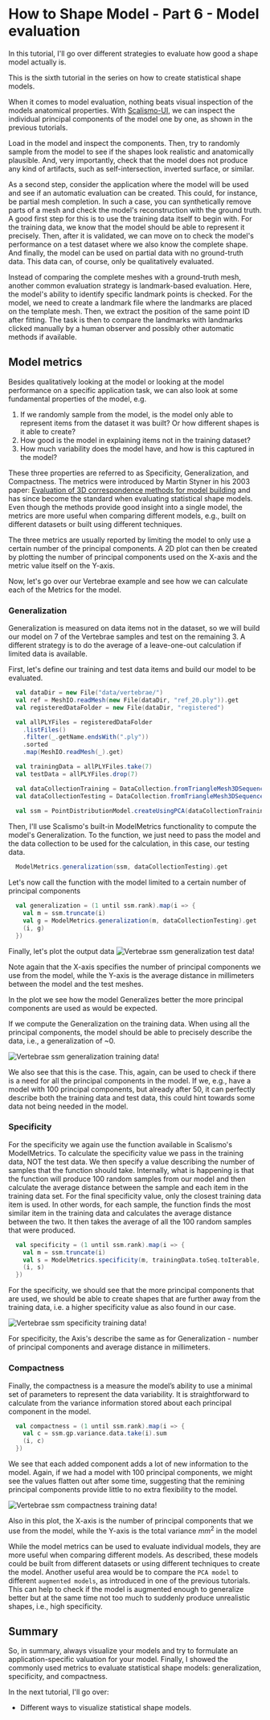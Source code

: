 # How to Shape Model - Part 6 - Model evaluation

In this tutorial, I'll go over different strategies to evaluate how good a shape model actually is. 

<!-- Hi and welcome to “Coding with Dennis” - my name is Dennis  -->
This is the sixth tutorial in the series on how to create statistical shape models. 

When it comes to model evaluation, nothing beats visual inspection of the models anatomical properties. With [Scalismo-UI](https://github.com/unibas-gravis/scalismo-ui), we can inspect the individual principal components of the model one by one, as shown in the previous tutorials. 

Load in the model and inspect the components. Then, try to randomly sample from the model to see if the shapes look realistic and anatomically plausible. And, very importantly, check that the model does not produce any kind of artifacts, such as self-intersection, inverted surface, or similar. 

As a second step, consider the application where the model will be used and see if an automatic evaluation can be created. This could, for instance, be partial mesh completion. In such a case, you can synthetically remove parts of a mesh and check the model's reconstruction with the ground truth.
A good first step for this is to use the training data itself to begin with. For the training data, we know that the model should be able to represent it precisely. Then, after it is validated, we can move on to check the model's performance on a test dataset where we also know the complete shape. And finally, the model can be used on partial data with no ground-truth data. This data can, of course, only be qualitatively evaluated. 

Instead of comparing the complete meshes with a ground-truth mesh, another common evaluation strategy is landmark-based evaluation. Here, the model's ability to identify specific landmark points is checked. For the model, we need to create a landmark file where the landmarks are placed on the template mesh. Then, we extract the position of the same point ID after fitting. The task is then to compare the landmarks with landmarks clicked manually by a human observer and possibly other automatic methods if available.

## Model metrics
Besides qualitatively looking at the model or looking at the model performance on a specific application task, we can also look at some fundamental properties of the model, e.g. 

1. If we randomly sample from the model, is the model only able to represent items from the dataset it was built? Or how different shapes is it able to create? 
2. How good is the model in explaining items not in the training dataset?
3. How much variability does the model have, and how is this captured in the model?

These three properties are referred to as Specificity, Generalization, and Compactness. The metrics were introduced by Martin Styner in his 2003 paper:
[Evaluation of 3D correspondence methods for model building](https://link.springer.com/chapter/10.1007/978-3-540-45087-0_6) and has since become the standard when evaluating statistical shape models. Even though the methods provide good insight into a single model, the metrics are more useful when comparing different models, e.g., built on different datasets or built using different techniques. 

The three metrics are usually reported by limiting the model to only use a certain number of the principal components. A 2D plot can then be created by plotting the number of principal components used on the X-axis and the metric value itself on the Y-axis.

Now, let's go over our Vertebrae example and see how we can calculate each of the Metrics for the model.

### Generalization 
Generalization is measured on data items not in the dataset, so we will build our model on 7 of the Vertebrae samples and test on the remaining 3. 
A different strategy is to do the average of a leave-one-out calculation if limited data is available. 

First, let's define our training and test data items and build our model to be evaluated.

```scala
  val dataDir = new File("data/vertebrae/")
  val ref = MeshIO.readMesh(new File(dataDir, "ref_20.ply")).get
  val registeredDataFolder = new File(dataDir, "registered")

  val allPLYFiles = registeredDataFolder
    .listFiles()
    .filter(_.getName.endsWith(".ply"))
    .sorted
    .map(MeshIO.readMesh(_).get)

  val trainingData = allPLYFiles.take(7)
  val testData = allPLYFiles.drop(7)

  val dataCollectionTraining = DataCollection.fromTriangleMesh3DSequence(ref, trainingData)
  val dataCollectionTesting = DataCollection.fromTriangleMesh3DSequence(ref, testData)
  
  val ssm = PointDistributionModel.createUsingPCA(dataCollectionTraining)
```

Then, I'll use Scalismo's built-in ModelMetrics functionality to compute the model's Generalization. To the function, we just need to pass the model and the data collection to be used for the calculation, in this case, our testing data. 

```scala
  ModelMetrics.generalization(ssm, dataCollectionTesting).get
```

Let's now call the function with the model limited to a certain number of principal components
```scala
  val generalization = (1 until ssm.rank).map(i => {
    val m = ssm.truncate(i)
    val g = ModelMetrics.generalization(m, dataCollectionTesting).get
    (i, g)
  })
```
Finally, let's plot the output data
![Vertebrae ssm generalization test data!](/img/evaluation_generalization_test.png)

Note again that the X-axis specifies the number of principal components we use from the model, while the Y-axis is the average distance in millimeters between the model and the test meshes.

In the plot we see how the model Generalizes better the more principal components are used as would be expected. 

If we compute the Generalization on the training data. When using all the principal components, the model should be able to precisely describe the data, i.e., a generalization of ~0. 

![Vertebrae ssm generalization training data!](/img/evaluation_generalization_training.png)

We also see that this is the case. This, again, can be used to check if there is a need for all the principal components in the model. If we, e.g., have a model with 100 principal components, but already after 50, it can perfectly describe both the training data and test data, this could hint towards some data not being needed in the model.



### Specificity
For the specificity we again use the function available in Scalismo's ModelMetrics. To calculate the specificity value we pass in the training data, NOT the test data. We then specify a value describing the number of samples that the function should take. Internally, what is happening is that the function will produce 100 random samples from our model and then calculate the average distance between the sample and each item in the training data set. For the final specificity value, only the closest training data item is used. In other words, for each sample, the function finds the most similar item in the training data and calculates the average distance between the two. It then takes the average of all the 100 random samples that were produced. 

```scala
  val specificity = (1 until ssm.rank).map(i => {
    val m = ssm.truncate(i)
    val s = ModelMetrics.specificity(m, trainingData.toSeq.toIterable, 100)
    (i, s)
  })
```
For the specificity, we should see that the more principal components that are used, we should be able to create shapes that are further away from the training data, i.e. a higher specificity value as also found in our case.

![Vertebrae ssm specificity training data!](/img/evaluation_specificity_training.png)

For specificity, the Axis's describe the same as for Generalization - number of principal components and average distance in millimeters.

### Compactness
Finally, the compactness is a measure the model’s ability to use a minimal set of parameters to represent the data variability. It is straightforward to calculate from the variance information stored about each principal component in the model.

```scala
  val compactness = (1 until ssm.rank).map(i => {
    val c = ssm.gp.variance.data.take(i).sum
    (i, c)
  })
```

We see that each added component adds a lot of new information to the model. Again, if we had a model with 100 principal components, we might see the values flatten out after some time, suggesting that the remining principal components provide little to no extra flexibility to the model.

![Vertebrae ssm compactness training data!](/img/evaluation_compactness_training.png)

Also in this plot, the X-axis is the number of principal components that we use from the model, while the Y-axis is the total variance $mm^2$ in the model

While the model metrics can be used to evaluate individual models, they are more useful when comparing different models. As described, these models could be built from different datasets or using different techniques to create the model. Another useful area would be to compare the `PCA model` to different `augmented models`, as introduced in one of the previous tutorials. This can help to check if the model is augmented enough to generalize better but at the same time not too much to suddenly produce unrealistic shapes, i.e., high specificity.

## Summary
So, in summary, always visualize your models and try to formulate an application-specific valuation for your model. Finally, I showed the commonly used metrics to evaluate statistical shape models: generalization, specificity, and compactness.

In the next tutorial, I'll go over:
* Different ways to visualize statistical shape models. 

<!-- That was all for this video. Remember to give the video a like, comment below with your own shape model project and of course subscribe to the channel for more content like this.
See you in the next video! -->